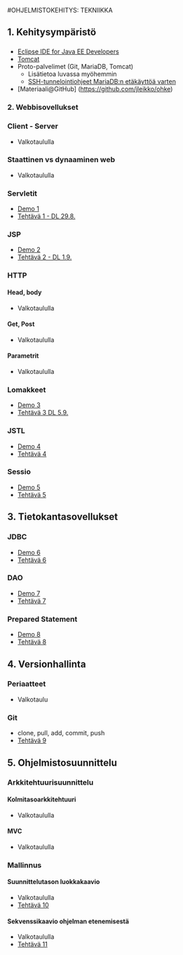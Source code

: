 #OHJELMISTOKEHITYS: TEKNIIKKA

## 1. Kehitysympäristö

###
* [Eclipse IDE for Java EE Developers](http://www.eclipse.org)
* [Tomcat](http://tomcat.apache.org)
* Proto-palvelimet (Git, MariaDB, Tomcat)
  * Lisätietoa luvassa myöhemmin
  * [SSH-tunnelointiohjeet MariaDB:n etäkäyttöä varten](http://myy.haaga-helia.fi/~ict2tn007/materiaalit/SSHputkitus_proto.pdf)
* [Materiaali@GitHub] (https://github.com/jleikko/ohke)

### 2. Webbisovellukset

### Client - Server

* Valkotaululla

### Staattinen vs dynaaminen web

* Valkotaululla

### Servletit

* [Demo 1](demot/d01-servlet)
* [Tehtävä 1 - DL 29.8.](teht/t01-servlet.md)

### JSP

* [Demo 2](demot/d02-jsp)
* [Tehtävä 2 - DL 1.9.](teht/t02-jsp.md)

### HTTP

#### Head, body

* Valkotaululla

#### Get, Post

* Valkotaululla

#### Parametrit

* Valkotaululla

### Lomakkeet

* [Demo 3](demot/d03-form)
* [Tehtävä 3 DL 5.9.](teht/t03-form.md)

### JSTL

* [Demo 4](demot/d04-jstl)
* [Tehtävä 4](teht/t04-jstl.md)

### Sessio

* [Demo 5](demot/d05-session)
* [Tehtävä 5](teht/t05-session.md)

## 3. Tietokantasovellukset

### JDBC

* [Demo 6](demot/d06-jdbc)
* [Tehtävä 6](teht/t06-jdbc.md)

### DAO

* [Demo 7](demot/d07-dao)
* [Tehtävä 7](teht/t07-dao.md)

### Prepared Statement

* [Demo 8](demot/d08-prepstat)
* [Tehtävä 8](teht/t08-prepstat.md)

## 4. Versionhallinta

### Periaatteet

* Valkotaulu

### Git

* clone, pull, add, commit, push
* [Tehtävä 9](teht/t09-git.md)

## 5. Ohjelmistosuunnittelu

### Arkkitehtuurisuunnittelu

#### Kolmitasoarkkitehtuuri

* Valkotaululla

#### MVC

* Valkotaululla

### Mallinnus

#### Suunnittelutason luokkakaavio

* Valkotaululla
* [Tehtävä 10](teht/t10-uml_class.md)

#### Sekvenssikaavio ohjelman etenemisestä

* Valkotaululla
* [Tehtävä 11](teht/t11-uml_seq.md)

